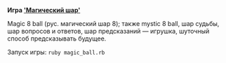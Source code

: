 **Игра <a href=
"https://ru.wikipedia.org/wiki/Magic_8_ball" rel="nofollow"> 
'Магический шар'**</a>

Magic 8 ball (рус. магический шар 8); 
также mystic 8 ball, шар судьбы,
шар вопросов и ответов,
шар предсказаний — игрушка,
шуточный способ предсказывать будущее.

Запуск игры: ```ruby magic_ball.rb```
